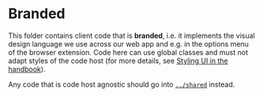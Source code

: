 # Branded

This folder contains client code that is **branded**, i.e. it implements the visual design language we use across our web app and e.g. in the options menu of the browser extension.
Code here can use global classes and must not adapt styles of the code host (for more details, see [Styling UI in the handbook](../../doc/dev/background-information/web/styling.md)).

Any code that is code host agnostic should go into [`../shared`](../shared) instead.

